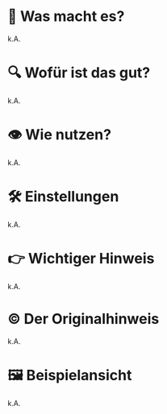 # :robot: Was macht es?

k.A.

# :mag: Wofür ist das gut?

k.A.

# :eye: Wie nutzen?

k.A.

# :hammer_and_wrench: Einstellungen

k.A.

# :point_right: Wichtiger Hinweis

k.A.

# :copyright: Der Originalhinweis

k.A.

# :framed_picture: Beispielansicht

k.A.

